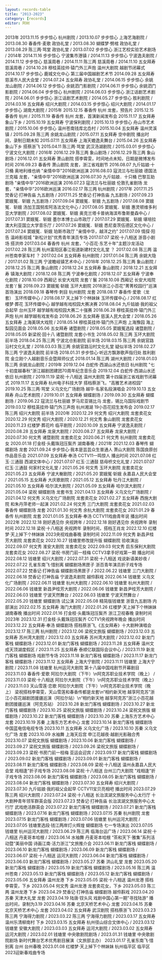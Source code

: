 ```yaml
---
layout: records-table
title: "2013-2023"
category: [records]
editor: 阿树
---
```


<tr>
<td colspan="4" style="text-align: left;" class="font-weight-bold text-danger">2013年</td>
<tr>

<tr>
<td>2013.11.15</td>
<td>步步惊心</td>
<td>杭州剧院</td>
<td>/</td>
</tr>

<tr>
<td>2013.10.07</td>
<td>步步惊心</td>
<td>上海艺海剧院</td>
<td>/</td>
</tr>

<tr>
<td>2013.08.30</td>
<td>春香传·麦歌</td>
<td>政协礼堂</td>
<td>/</td>
</tr>

<tr>
<td>2013.08.30</td>
<td>蝴蝶梦·劈棺</td>
<td>政协礼堂</td>
<td>/</td>
</tr>

<tr>
<td>2013.08.29</td>
<td>陈三两·骂堂</td>
<td>政协礼堂</td>
<td>/</td>
</tr>

<tr>
<td>2013.07.02</td>
<td>步步惊心</td>
<td>浙江艺校实验艺术剧场</td>
<td>/</td>
</tr>


<tr>
<td colspan="4" style="text-align: left;" class="font-weight-bold text-danger">2014年</td>
<tr>

<tr>
<td>2014.11.16</td>
<td>步步惊心</td>
<td>宁波集市港镇</td>
<td>/</td>
</tr>

<tr>
<td>2014.11.13</td>
<td>步步惊心</td>
<td>宁波逸夫剧院</td>
<td>/</td>
</tr>

<tr>
<td>2014.11.12</td>
<td>步步惊心</td>
<td>慈溪周巷</td>
<td>/</td>
</tr>

<tr>
<td>2014.11.11</td>
<td>陈三两</td>
<td>慈溪周巷</td>
<td>/</td>
</tr>

<tr>
<td>2014.11.10</td>
<td>五女拜寿</td>
<td>慈溪周巷</td>
<td>/</td>
</tr>

<tr>
<td>2014.10.28</td>
<td>穆桂英挂帅·辕门外三声炮</td>
<td>温州大剧院</td>
<td>越剧节闭幕式</td>
</tr>

<tr>
<td>2014.10.17</td>
<td>步步惊心</td>
<td>鹿城文化中心</td>
<td>第三届中国越剧艺术节</td>
</tr>

<tr>
<td>2014.09.28</td>
<td>五女拜寿</td>
<td>慈溪市人民大会堂</td>
<td>/</td>
</tr>

<tr>
<td>2014.07.24</td>
<td>五女拜寿</td>
<td>政协礼堂</td>
<td>/</td>
</tr>

<tr>
<td>2014.06.15</td>
<td>步步惊心</td>
<td>余姚龙山剧院</td>
<td>/</td>
</tr>

<tr>
<td>2014.06.12</td>
<td>步步惊心</td>
<td>余姚泗门影剧院</td>
<td>/</td>
</tr>

<tr>
<td>2014.06.11</td>
<td>步步惊心</td>
<td>余姚泗门影剧院</td>
<td>/</td>
</tr>

<tr>
<td>2014.06.04</td>
<td>步步惊心</td>
<td>杭州剧院</td>
<td>/</td>
</tr>

<tr>
<td>2014.06.03</td>
<td>步步惊心</td>
<td>浙江话剧艺术剧院</td>
<td>/</td>
</tr>

<tr>
<td>2014.06.01</td>
<td>步步惊心</td>
<td>浙江话剧艺术剧院</td>
<td>/</td>
</tr>

<tr>
<td>2014.05.27</td>
<td>步步惊心</td>
<td>胜利剧院</td>
<td>/</td>
</tr>

<tr>
<td>2014.03.16</td>
<td>五女拜寿</td>
<td>绍兴大剧院</td>
<td>/</td>
</tr>

<tr>
<td>2014.03.15</td>
<td>步步惊心</td>
<td>绍兴大剧院</td>
<td>/</td>
</tr>

<tr>
<td>2014.01.17</td>
<td>步步惊心</td>
<td>湖南大剧院</td>
<td>/</td>
</tr>


<tr>
<td colspan="4" style="text-align: left;" class="font-weight-bold text-danger">2015年</td>
<tr>

<tr>
<td>2015.12.15</td>
<td>春香传</td>
<td>杭州</td>
<td>龙套，预告片</td>
</tr>

<tr>
<td>2015.12.15</td>
<td>春香传</td>
<td>杭州</td>
<td>/</td>
</tr>

<tr>
<td>2015.11.19</td>
<td>春香传</td>
<td>杭州</td>
<td>龙套，首演新闻发布会</td>
</tr>

<tr>
<td>2015.11.17</td>
<td>五女拜寿</td>
<td>象山下乡</td>
<td>/</td>
</tr>

<tr>
<td>2015.10.19</td>
<td>五女拜寿</td>
<td>宁波保利剧院</td>
<td>/</td>
</tr>

<tr>
<td>2015.10.13</td>
<td>步步惊心</td>
<td>舟山市艺术剧院</td>
<td>/</td>
</tr>

<tr>
<td>2015.10.06</td>
<td>步步惊心</td>
<td>温州苍南钱库北岙村</td>
<td>/</td>
</tr>

<tr>
<td>2015.10.04</td>
<td>五女拜寿</td>
<td>温州灵溪镇</td>
<td>/</td>
</tr>

<tr>
<td>2015.09.28</td>
<td>陈三两</td>
<td>余姚龙山剧院</td>
<td>/</td>
</tr>

<tr>
<td>2015.07.11</td>
<td>五女拜寿</td>
<td>空中剧院</td>
<td>播出时间，录制日期未知</td>
</tr>

<tr>
<td>2015.07.11</td>
<td>五女拜寿</td>
<td>上海天蟾逸夫舞台</td>
<td>/</td>
</tr>

<tr>
<td>2015.04.26</td>
<td>五女拜寿</td>
<td>象山下乡</td>
<td>搭蔡浙飞</td>
</tr>

<tr>
<td>2015.04.11</td>
<td>陈三两·骂堂</td>
<td>武汉汤湖剧院</td>
<td>/</td>
</tr>

<tr>
<td>2015.03.01</td>
<td>步步惊心</td>
<td>宁波文化大剧院</td>
<td>/</td>
</tr>


<tr>
<td colspan="4" style="text-align: left;" class="font-weight-bold text-danger">2016年</td>
<tr>

<tr>
<td>2016.12.29</td>
<td>陈三两</td>
<td>象山剧场</td>
<td>/</td>
</tr>

<tr>
<td>2016.12.29</td>
<td>陈三两</td>
<td>象山剧场</td>
<td>/</td>
</tr>

<tr>
<td>2016.12.01</td>
<td>五女拜寿</td>
<td>萧山剧院</td>
<td>搭李霄雯，时间地点未知，日期是微博发布时间</td>
</tr>

<tr>
<td>2016.09.23</td>
<td>春香传</td>
<td>萧山剧院</td>
<td>龙套，浙江省戏剧节</td>
</tr>

<tr>
<td>2016.08.07</td>
<td>九斤姑娘·十只桶</td>
<td>奥地利维也纳</td>
<td>"亲情中华"2016欧洲巡演</td>
</tr>

<tr>
<td>2016.08.03</td>
<td>寇流兰与杜丽娘</td>
<td>德国法兰克福</td>
<td>龙套，"亲情中华"2016欧洲巡演</td>
</tr>

<tr>
<td>2016.07.30</td>
<td>九斤姑娘．十只桶</td>
<td>巴黎互助剧场</td>
<td>"亲情中华"2016欧洲巡演</td>
</tr>

<tr>
<td>2016.07.23</td>
<td>寇流兰与杜丽娘</td>
<td>伦敦孔雀剧场</td>
<td>龙套，"亲情中华"2016欧洲巡演</td>
</tr>

<tr>
<td>2016.02.17</td>
<td>陈三两</td>
<td>杭州剧院</td>
<td>/</td>
</tr>


<tr>
<td colspan="4" style="text-align: left;" class="font-weight-bold text-danger">2017年</td>
<tr>

<tr>
<td>2017.11.25</td>
<td>焚香记·打神告庙</td>
<td>九五剧场</td>
<td>/</td>
</tr>

<tr>
<td>2017.11.25</td>
<td>焚香记·打神告庙</td>
<td>九五剧场</td>
<td>/</td>
</tr>

<tr>
<td>2017.09.23</td>
<td>窦娥冤．斩娥</td>
<td>九五剧场</td>
<td>/</td>
</tr>

<tr>
<td>2017.09.04</td>
<td>窦娥冤．斩娥</td>
<td>九五剧场</td>
<td>/</td>
</tr>

<tr>
<td>2017.08.08</td>
<td>窦娥冤．斩娥</td>
<td>汤加王国努库阿洛法文化中心</td>
<td>/</td>
</tr>

<tr>
<td>2017.08.05</td>
<td>窦娥冤．斩娥</td>
<td>惠灵顿维多利亚大学剧院</td>
<td>/</td>
</tr>

<tr>
<td>2017.08.02</td>
<td>窦娥冤．斩娥</td>
<td>奥克兰塔卡普纳海滨布鲁斯曼森中心</td>
<td>/</td>
</tr>

<tr>
<td>2017.07.31</td>
<td>窦娥冤．斩娥</td>
<td>墨尔本博士山市政厅</td>
<td>/</td>
</tr>

<tr>
<td>2017.07.29</td>
<td>窦娥冤．斩娥</td>
<td>堪培拉澳大利亚国立大学音乐厅</td>
<td>/</td>
</tr>

<tr>
<td>2017.07.26</td>
<td>窦娥冤．斩娥</td>
<td>悉尼查茨伍德区文化中心</td>
<td>/</td>
</tr>

<tr>
<td>2017.07.24</td>
<td>窦娥冤．斩娥</td>
<td>珀斯市政厅</td>
<td>"亲情中华，越洋之约"</td>
</tr>

<tr>
<td>2017.07.09</td>
<td>情探·阳告</td>
<td>温岭影视城</td>
<td>"新松计划"优秀青年演员专场</td>
</tr>

<tr>
<td>2017.07.07</td>
<td>梁祝·十八相送</td>
<td>浙音小剧场</td>
<td>搭洪帅</td>
</tr>

<tr>
<td>2017.03.04</td>
<td>春香传</td>
<td>杭州</td>
<td>龙套，"小百花·东艺十年"主题沙龙活动</td>
</tr>

<tr>
<td>2017.02.28</td>
<td>陈三两</td>
<td>杭州富阳区春江街道新建村文化礼堂</td>
<td>？</td>
</tr>

<tr>
<td>2017.02.08</td>
<td>陈三两</td>
<td>温州苍南李家车村</td>
<td>？</td>
</tr>

<tr>
<td>2017.02.04</td>
<td>五女拜寿</td>
<td>杭州剧院</td>
<td>/</td>
</tr>

<tr>
<td>2017.01.04</td>
<td>陈三两</td>
<td>余姚大隐</td>
<td>/</td>
</tr>

<tr>
<td>2017.01.02</td>
<td>陈三两</td>
<td>宁波瞻岐镇艺术中心</td>
<td>/</td>
</tr>


<tr>
<td colspan="4" style="text-align: left;" class="font-weight-bold text-danger">2018年</td>
<tr>

<tr>
<td>2018.12.25</td>
<td>陈三两</td>
<td>象山剧院</td>
<td>/</td>
</tr>

<tr>
<td>2018.12.25</td>
<td>陈三两</td>
<td>象山剧院</td>
<td>/</td>
</tr>

<tr>
<td>2018.12.24</td>
<td>五女拜寿</td>
<td>象山剧院</td>
<td>/</td>
</tr>

<tr>
<td>2018.12.21</td>
<td>五女拜寿</td>
<td>镇海大剧院</td>
<td>/</td>
</tr>

<tr>
<td>2018.12.08</td>
<td>陈三两</td>
<td>宁波奉化剧院</td>
<td>/</td>
</tr>

<tr>
<td>2018.12.07</td>
<td>五女拜寿</td>
<td>宁波奉化剧院</td>
<td>/</td>
</tr>

<tr>
<td>2018.10.09</td>
<td>西厢记</td>
<td>长安大戏院</td>
<td>龙套丫鬟</td>
</tr>

<tr>
<td>2018.10.08</td>
<td>西厢记</td>
<td>长安大戏院</td>
<td>龙套丫鬟</td>
</tr>

<tr>
<td>2018.09.23</td>
<td>窦娥冤·斩娥</td>
<td>玉环大剧院</td>
<td>2018浙江小百花"菁菁校园行"巡演首场演出</td>
</tr>

<tr>
<td>2018.09.18</td>
<td>春琴传·刺目</td>
<td>杭州剧院</td>
<td>龙套</td>
</tr>

<tr>
<td>2018.08.17</td>
<td>春香传·爱歌（龙套）</td>
<td>玉环传媒中心</td>
<td>/</td>
</tr>

<tr>
<td>2018.08.17</td>
<td>天上掉下个林妹妹</td>
<td>玉环传媒中心</td>
<td>/</td>
</tr>

<tr>
<td>2018.08.17</td>
<td>红楼梦·葬花</td>
<td>玉环传媒中心</td>
<td>越学越有戏校园大赛决赛</td>
</tr>

<tr>
<td>2018.08.04</td>
<td>九斤姑娘·我的祖父会起早</td>
<td>台州玉环</td>
<td>越学越有戏校园大赛二十强赛</td>
</tr>

<tr>
<td>2018.06.28</td>
<td>穆桂英挂帅·辕门外三声炮</td>
<td>杭州</td>
<td>越学越有戏发布会</td>
</tr>

<tr>
<td>2018.06.26</td>
<td>五女拜寿</td>
<td>慈溪人民大会堂</td>
<td>/</td>
</tr>

<tr>
<td>2018.05.26</td>
<td>五女拜寿</td>
<td>上海美琪大戏院</td>
<td>/</td>
</tr>

<tr>
<td>2018.05.14</td>
<td>穆桂英挂帅·辕门外三声炮</td>
<td>上海豫园</td>
<td>海上梨园见面会</td>
</tr>

<tr>
<td>2018.05.06</td>
<td>五女拜寿</td>
<td>诸暨剧院</td>
<td>/</td>
</tr>

<tr>
<td>2018.05.05</td>
<td>窦娥冤选段</td>
<td>诸暨剧院</td>
<td>/</td>
</tr>

<tr>
<td>2018.05.05</td>
<td>新梁祝·回十八</td>
<td>诸暨剧院</td>
<td>龙套小书生</td>
</tr>

<tr>
<td>2018.05.02</td>
<td>陈三两</td>
<td>玉环大剧院</td>
<td>前半场</td>
</tr>

<tr>
<td>2018.04.25</td>
<td>陈三两</td>
<td>宁波北仓影剧院</td>
<td>前半场</td>
</tr>

<tr>
<td>2018.03.15</td>
<td>陈三两</td>
<td>余姚官路沿村文化礼堂</td>
<td>/</td>
</tr>

<tr>
<td>2018.03.03</td>
<td>陈三两</td>
<td>余姚官路沿村文化礼堂</td>
<td>疑似半场</td>
</tr>

<tr>
<td>2018.02.27</td>
<td>陈三两</td>
<td>宁波逸夫剧院</td>
<td>前半场</td>
</tr>

<tr>
<td>2018.01.31</td>
<td>步步惊心·听远方飘渺歌声指归处</td>
<td>胜利剧院</td>
<td>金立刚个人越剧音乐会暨拜师仪式</td>
</tr>

<tr>
<td>2018.01.14</td>
<td>陈三两</td>
<td>湖州大剧院</td>
<td>/</td>
</tr>

<tr>
<td>2018.01.03</td>
<td>陈三两</td>
<td>余姚龙山剧院</td>
<td>/</td>
</tr>


<tr>
<td colspan="4" style="text-align: left;" class="font-weight-bold text-danger">2019年</td>
<tr>

<tr>
<td>2019.12.04</td>
<td>白蛇传·西湖山水还依旧</td>
<td>杭州剧院</td>
<td>"七十初度越春秋"浙江越剧团建团70周年纪念音乐会</td>
</tr>

<tr>
<td>2019.12.04</td>
<td>白蛇传·西湖山水还依旧</td>
<td>杭州剧院</td>
<td>/</td>
</tr>

<tr>
<td>2019.11.19</td>
<td>梁祝·十八相送</td>
<td>温州大剧院</td>
<td>第十四届浙江省戏剧节闭幕式</td>
</tr>

<tr>
<td>2019.11.17</td>
<td>五女拜寿</td>
<td>杭州电子科技大学</td>
<td>搭档蔡浙飞，"高雅艺术进校园"</td>
</tr>

<tr>
<td>2019.10.25</td>
<td>陈三两·骂堂</td>
<td>义乌文化广场剧场</td>
<td>越华·名家名段演唱会</td>
</tr>

<tr>
<td>2019.10.13</td>
<td>五女拜寿</td>
<td>舟山艺术剧院</td>
<td>/</td>
</tr>

<tr>
<td>2019.10.01</td>
<td>五女拜寿</td>
<td>蝴蝶剧场</td>
<td>/</td>
</tr>

<tr>
<td>2019.09.30</td>
<td>五女拜寿</td>
<td>蝴蝶剧场</td>
<td>/</td>
</tr>

<tr>
<td>2019.06.22</td>
<td>寇流兰与杜丽娘</td>
<td>罗马尼亚锡比乌</td>
<td>龙套，锡比乌国际戏剧节</td>
</tr>

<tr>
<td>2019.03.12</td>
<td>穆桂英挂帅·辕门外三声炮</td>
<td>杭州湘湖</td>
<td>19小百花招生发布会</td>
</tr>

<tr>
<td>2019.02.17</td>
<td>陈三两</td>
<td>绍兴大剧院</td>
<td>前半场</td>
</tr>


<tr>
<td colspan="4" style="text-align: left;" class="font-weight-bold text-danger">2020年</td>
<tr>

<tr>
<td>2020.12.29</td>
<td>何文秀</td>
<td>绍兴大剧院</td>
<td>龙套卖花女</td>
</tr>

<tr>
<td>2020.12.29</td>
<td>何文秀</td>
<td>绍兴大剧院</td>
<td>/</td>
</tr>

<tr>
<td>2020.12.21</td>
<td>何文秀</td>
<td>象山剧院</td>
<td>龙套卖花女</td>
</tr>

<tr>
<td>2020.11.23</td>
<td>红楼梦·葬花吟</td>
<td>临平剧院</td>
<td>/</td>
</tr>

<tr>
<td>2020.10.09</td>
<td>五女拜寿</td>
<td>宁波逸夫剧院</td>
<td>/</td>
</tr>

<tr>
<td>2020.08.28</td>
<td>五女拜寿</td>
<td>龙泉大剧院</td>
<td>/</td>
</tr>

<tr>
<td>2020.08.27</td>
<td>五女拜寿</td>
<td>龙泉大剧院</td>
<td>/</td>
</tr>

<tr>
<td>2020.07.30</td>
<td>何文秀</td>
<td>诸暨剧院</td>
<td>龙套卖花女</td>
</tr>

<tr>
<td>2020.06.21</td>
<td>何文秀</td>
<td>杭州剧院</td>
<td>龙套卖花女</td>
</tr>

<tr>
<td>2020.01.18</td>
<td>打金枝·头戴珠冠压鬓齐</td>
<td>湖南春晚</td>
<td>/</td>
</tr>


<tr>
<td colspan="4" style="text-align: left;" class="font-weight-bold text-danger">2021年</td>
<tr>

<tr>
<td>2021.12.03</td>
<td>春琴传</td>
<td>蝴蝶剧场</td>
<td>龙套</td>
</tr>

<tr>
<td>2021.09.24</td>
<td>步步惊心·我本是芸芸众生普通人</td>
<td>萧山大剧院</td>
<td>陈国良原创作品音乐会</td>
</tr>

<tr>
<td>2021.07.09</td>
<td>五女拜寿·奉汤</td>
<td>CCTV11一鸣惊人</td>
<td>播出时间</td>
</tr>

<tr>
<td>2021.07.08</td>
<td>红玉·三通鼓</td>
<td>西湖文体中心</td>
<td>/</td>
</tr>

<tr>
<td>2021.07.07</td>
<td>红玉·三通鼓</td>
<td>慈母桥文化礼堂</td>
<td>/</td>
</tr>

<tr>
<td>2021.07.07</td>
<td>红玉·三通鼓</td>
<td>何家村文化礼堂</td>
<td>/</td>
</tr>

<tr>
<td>2021.05.26</td>
<td>何文秀</td>
<td>玉环大剧院</td>
<td>龙套卖花女</td>
</tr>

<tr>
<td>2021.05.23</td>
<td>五女拜寿</td>
<td>宁波大榭剧院</td>
<td>/</td>
</tr>

<tr>
<td>2021.05.20</td>
<td>窦娥冤·斩娥</td>
<td>永嘉县人民大会堂</td>
<td>/</td>
</tr>

<tr>
<td>2021.05.15</td>
<td>五女拜寿</td>
<td>大庆歌剧院</td>
<td>/</td>
</tr>

<tr>
<td>2021.05.12</td>
<td>五女拜寿</td>
<td>牡丹江大剧院</td>
<td>/</td>
</tr>

<tr>
<td>2021.05.10</td>
<td>五女拜寿</td>
<td>哈尔滨大剧院</td>
<td>/</td>
</tr>

<tr>
<td>2021.05.09</td>
<td>五女拜寿</td>
<td>哈尔滨大剧院</td>
<td>/</td>
</tr>

<tr>
<td>2021.05.04</td>
<td>梁祝</td>
<td>蝴蝶剧场</td>
<td>龙套书生</td>
</tr>

<tr>
<td>2021.04.13</td>
<td>五女拜寿</td>
<td>义乌文化广场剧院</td>
<td>/</td>
</tr>

<tr>
<td>2021.04.12</td>
<td>何文秀</td>
<td>义乌文化广场剧院</td>
<td>龙套卖花女</td>
</tr>

<tr>
<td>2021.02.27</td>
<td>五女拜寿</td>
<td>西施大剧院</td>
<td>和朱丹萍老师一起演</td>
</tr>

<tr>
<td>2021.02.24</td>
<td>何文秀</td>
<td>三门大剧院</td>
<td>龙套卖花女</td>
</tr>

<tr>
<td>2021.02.03</td>
<td>春香传</td>
<td>蝴蝶剧场</td>
<td>龙套</td>
</tr>

<tr>
<td>2021.01.30</td>
<td>何文秀</td>
<td>余杭大剧院</td>
<td>龙套卖花女</td>
</tr>

<tr>
<td>2021.01.29</td>
<td>春香传</td>
<td>杭州剧院</td>
<td>龙套</td>
</tr>

<tr>
<td>2021.01.05</td>
<td>五女拜寿·奉汤</td>
<td>CCTV11戏曲青年说</td>
<td>播出时间</td>
</tr>


<tr>
<td colspan="4" style="text-align: left;" class="font-weight-bold text-danger">2022年</td>
<tr>

<tr>
<td>2022.12.18</td>
<td>刚好遇见你</td>
<td>央视跨年</td>
<td>/</td>
</tr>

<tr>
<td>2022.12.18</td>
<td>刚好遇见你</td>
<td>央视跨年</td>
<td>录制时间</td>
</tr>

<tr>
<td>2022.12.18</td>
<td>梁祝·十八相送</td>
<td>央视跨年</td>
<td>录制时间，搭档王肖龙</td>
</tr>

<tr>
<td>2022.12.10</td>
<td>红楼梦·天上掉下个林妹妹</td>
<td>2023央视戏曲春晚</td>
<td>录制时间</td>
</tr>

<tr>
<td>2022.11.09</td>
<td>何文秀</td>
<td>新昌尹桂芳大剧院</td>
<td>龙套卖花女</td>
</tr>

<tr>
<td>2022.10.27</td>
<td>钱塘里修改提升版</td>
<td>蝴蝶剧院</td>
<td>验收演出</td>
</tr>

<tr>
<td>2022.09.07</td>
<td>何文秀</td>
<td>淮安大剧院</td>
<td>龙套卖花女</td>
</tr>

<tr>
<td>2022.09.03</td>
<td>何文秀</td>
<td>启东保利大剧院</td>
<td>龙套卖花女</td>
</tr>

<tr>
<td>2022.08.27</td>
<td>梁祝·书房门前一枝梅</td>
<td>CCTV3拿手好戏第一期</td>
<td>播出时间</td>
</tr>

<tr>
<td>2022.08.12</td>
<td>钱塘里</td>
<td>绍兴大剧院</td>
<td>/</td>
</tr>

<tr>
<td>2022.07.31</td>
<td>梁祝·十八相送</td>
<td>戏说新语美妙夜</td>
<td>/</td>
</tr>

<tr>
<td>2022.07.22</td>
<td>孔雀东南飞·惜别离</td>
<td>蝴蝶剧场黑匣子</td>
<td>浙百青年演员折子戏专场</td>
</tr>

<tr>
<td>2022.07.22</td>
<td>焚香记·打神告庙</td>
<td>蝴蝶剧场黑匣子</td>
<td>/</td>
</tr>

<tr>
<td>2022.06.22</td>
<td>钱塘里</td>
<td>三门大剧院</td>
<td>/</td>
</tr>

<tr>
<td>2022.06.18</td>
<td>焚香记·打神告庙</td>
<td>宁波逸夫剧院</td>
<td>越伶斟戏</td>
</tr>

<tr>
<td>2022.06.14</td>
<td>钱塘里</td>
<td>义乌文化广场剧院</td>
<td>/</td>
</tr>

<tr>
<td>2022.06.11</td>
<td>钱塘里</td>
<td>杭州大剧院</td>
<td>/</td>
</tr>

<tr>
<td>2022.06.10</td>
<td>钱塘里</td>
<td>杭州大剧院</td>
<td>/</td>
</tr>

<tr>
<td>2022.06.06</td>
<td>钱塘里</td>
<td>新昌尹桂芳大剧院</td>
<td>/</td>
</tr>

<tr>
<td>2022.06.06</td>
<td>钱塘里</td>
<td>新昌尹桂芳大剧院</td>
<td>/</td>
</tr>

<tr>
<td>2022.06.03</td>
<td>钱塘里</td>
<td>宁波天然舞台</td>
<td>/</td>
</tr>

<tr>
<td>2022.06.03</td>
<td>钱塘里</td>
<td>宁波天然舞台</td>
<td>/</td>
</tr>

<tr>
<td>2022.05.20</td>
<td>钱塘里</td>
<td>蝴蝶剧场</td>
<td>试公演</td>
</tr>

<tr>
<td>2022.05.08</td>
<td>精简版钱塘里</td>
<td>浙音九五剧场</td>
<td>内部演出</td>
</tr>

<tr>
<td>2022.02.15</td>
<td>五女拜寿</td>
<td>海门大剧院</td>
<td>/</td>
</tr>

<tr>
<td>2022.01.26</td>
<td>红楼梦·天上掉下个林妹妹</td>
<td>湖南春晚</td>
<td>播出时间</td>
</tr>

<tr>
<td>2022.01.16</td>
<td>打金枝·头戴珠冠压鬓齐</td>
<td>浙江卫视春晚</td>
<td>录制时间</td>
</tr>


<tr>
<td colspan="4" style="text-align: left;" class="font-weight-bold text-danger">2023年</td>
<tr>

<tr>
<td>2023.12.31</td>
<td>打金枝·头戴珠冠压鬓齐</td>
<td>CCTV1央视跨年晚会</td>
<td>播出时间</td>
</tr>

<tr>
<td>2023.12.22</td>
<td>五女拜寿·奉汤</td>
<td>蝴蝶剧场</td>
<td>搭档蔡浙飞,《五女拜寿》十大剧种演唱会</td>
</tr>

<tr>
<td>2023.12.17</td>
<td>陈三两</td>
<td>杭州剧院</td>
<td>/</td>
</tr>

<tr>
<td>2023.12.06</td>
<td>梁祝文旅版</td>
<td>蝴蝶剧场</td>
<td>/</td>
</tr>

<tr>
<td>2023.12.03</td>
<td>五女拜寿</td>
<td>苏州湾大剧院</td>
<td>/</td>
</tr>

<tr>
<td>2023.12.03</td>
<td>五女拜寿</td>
<td>苏州湾大剧院</td>
<td>/</td>
</tr>

<tr>
<td>2023.12.02</td>
<td>新龙门客栈</td>
<td>蝴蝶剧场</td>
<td>/</td>
</tr>

<tr>
<td>2023.12.01</td>
<td>新龙门客栈</td>
<td>蝴蝶剧场</td>
<td>/</td>
</tr>

<tr>
<td>2023.11.28</td>
<td>五女拜寿</td>
<td>温州文成天顶湖度假区</td>
<td>/</td>
</tr>

<tr>
<td>2023.11.25</td>
<td>五女拜寿</td>
<td>泰顺亿联国际会议中心</td>
<td>/</td>
</tr>

<tr>
<td>2023.11.19</td>
<td>新龙门客栈</td>
<td>蝴蝶剧场</td>
<td>戏剧节专场</td>
</tr>

<tr>
<td>2023.11.18</td>
<td>新龙门客栈</td>
<td>蝴蝶剧场</td>
<td>/</td>
</tr>

<tr>
<td>2023.11.17</td>
<td>新龙门客栈</td>
<td>蝴蝶剧场</td>
<td>/</td>
</tr>

<tr>
<td>2023.11.12</td>
<td>五女拜寿</td>
<td>上海大宁剧院</td>
<td>/</td>
</tr>

<tr>
<td>2023.11.11</td>
<td>钱塘里</td>
<td>上海大宁剧院</td>
<td>/</td>
</tr>

<tr>
<td>2023.11.08</td>
<td>钱塘里</td>
<td>杭州运河大剧院</td>
<td>第十八届中国戏剧节开幕剧目</td>
</tr>

<tr>
<td>2023.11.03</td>
<td>春香传·爱歌</td>
<td>阿拉尔大剧院（下午）\n阿克苏职业技术学院（晚上）</td>
<td>/</td>
</tr>

<tr>
<td>2023.11.03</td>
<td>梁祝·十八相送</td>
<td>阿拉尔大剧院（下午）\n阿克苏职业技术学院（晚上）</td>
<td>/</td>
</tr>

<tr>
<td>2023.11.03</td>
<td>天山雪莲·恋歌</td>
<td>阿拉尔大剧院（下午）\n阿克苏职业技术学院（晚上）</td>
<td>梁祝搭档李霄雯，天山雪莲和春香传都是龙套\n“相约新天地 越享阿克苏”浙江小百花越剧团援疆巡演（阿拉尔站）\n“相约新天地 越享阿克苏”浙江小百花越剧团援疆巡演（阿克苏站）</td>
</tr>

<tr>
<td>2023.10.28</td>
<td>新龙门客栈</td>
<td>蝴蝶剧场</td>
<td>/</td>
</tr>

<tr>
<td>2023.10.27</td>
<td>新龙门客栈</td>
<td>蝴蝶剧场</td>
<td>/</td>
</tr>

<tr>
<td>2023.10.25</td>
<td>梁祝文旅版</td>
<td>蝴蝶剧场</td>
<td>/</td>
</tr>

<tr>
<td>2023.10.24</td>
<td>梁祝文旅版</td>
<td>蝴蝶剧场</td>
<td>/</td>
</tr>

<tr>
<td>2023.10.22</td>
<td>新龙门客栈</td>
<td>蝴蝶剧场</td>
<td>/</td>
</tr>

<tr>
<td>2023.10.20</td>
<td>苏秦</td>
<td>上海东方艺术中心</td>
<td>龙套</td>
</tr>

<tr>
<td>2023.10.19</td>
<td>苏秦</td>
<td>上海东方艺术中心</td>
<td>龙套</td>
</tr>

<tr>
<td>2023.10.14</td>
<td>新龙门客栈</td>
<td>蝴蝶剧场</td>
<td>中国蓝电信电视专场</td>
</tr>

<tr>
<td>2023.10.11</td>
<td>五女拜寿</td>
<td>义乌文化广场</td>
<td>/</td>
</tr>

<tr>
<td>2023.10.10</td>
<td>苏秦</td>
<td>义乌文化广场</td>
<td>龙套</td>
</tr>

<tr>
<td>2023.10.09</td>
<td>水袖舞</td>
<td>上海天后宫</td>
<td>申江花越夜·越剧光影融合秀</td>
</tr>

<tr>
<td>2023.10.07</td>
<td>梁祝文旅版</td>
<td>蝴蝶剧场</td>
<td>/</td>
</tr>

<tr>
<td>2023.10.06</td>
<td>新龙门客栈</td>
<td>蝴蝶剧场</td>
<td>/</td>
</tr>

<tr>
<td>2023.09.27</td>
<td>梁祝文旅版</td>
<td>蝴蝶剧场</td>
<td>/</td>
</tr>

<tr>
<td>2023.09.26</td>
<td>梁祝文旅版</td>
<td>蝴蝶剧场</td>
<td>/</td>
</tr>

<tr>
<td>2023.09.23</td>
<td>梁祝·书房门前一枝梅</td>
<td>亚运会迎宾</td>
<td>/</td>
</tr>

<tr>
<td>2023.09.17</td>
<td>新龙门客栈</td>
<td>蝴蝶剧场</td>
<td>/</td>
</tr>

<tr>
<td>2023.09.02</td>
<td>新龙门客栈</td>
<td>蝴蝶剧场</td>
<td>/</td>
</tr>

<tr>
<td>2023.09.01</td>
<td>新龙门客栈</td>
<td>蝴蝶剧场</td>
<td>/</td>
</tr>

<tr>
<td>2023.08.11</td>
<td>新龙门客栈</td>
<td>蝴蝶剧场</td>
<td>/</td>
</tr>

<tr>
<td>2023.08.09</td>
<td>梁祝·十八相送</td>
<td>温州永嘉县人民大会堂</td>
<td>戏相逢"折子戏专场</td>
</tr>

<tr>
<td>2023.08.08</td>
<td>梁祝·十八相送</td>
<td>台州三门大剧院</td>
<td>"戏相逢"折子戏专场</td>
</tr>

<tr>
<td>2023.08.06</td>
<td>新龙门客栈</td>
<td>蝴蝶剧场</td>
<td>/</td>
</tr>

<tr>
<td>2023.08.05</td>
<td>新龙门客栈</td>
<td>蝴蝶剧场</td>
<td>/</td>
</tr>

<tr>
<td>2023.08.04</td>
<td>新龙门客栈</td>
<td>蝴蝶剧场</td>
<td>/</td>
</tr>

<tr>
<td>2023.07.30</td>
<td>五女拜寿</td>
<td>绍兴大剧院</td>
<td>/</td>
</tr>

<tr>
<td>2023.07.30</td>
<td>九斤姑娘·我的祖父会起早</td>
<td>CCTV11宝贝亮相吧</td>
<td>播出时间</td>
</tr>

<tr>
<td>2023.07.29</td>
<td>陈三两</td>
<td>绍兴大剧院</td>
<td>/</td>
</tr>

<tr>
<td>2023.07.24</td>
<td>梁祝·十八相送</td>
<td>长治滨湖文旅服务中心太行厅</td>
<td>十大剧种青年领军群英会版</td>
</tr>

<tr>
<td>2023.07.23</td>
<td>焚香记·打神告庙</td>
<td>长治滨湖文旅服务中心太行厅</td>
<td>武戏绝活群英会</td>
</tr>

<tr>
<td>2023.07.22</td>
<td>新龙门客栈</td>
<td>蝴蝶剧场</td>
<td>/</td>
</tr>

<tr>
<td>2023.07.21</td>
<td>新龙门客栈</td>
<td>蝴蝶剧场</td>
<td>/</td>
</tr>

<tr>
<td>2023.07.16</td>
<td>新龙门客栈</td>
<td>蝴蝶剧场</td>
<td>/</td>
</tr>

<tr>
<td>2023.07.15</td>
<td>苏秦</td>
<td>杭州剧院</td>
<td>龙套</td>
</tr>

<tr>
<td>2023.07.15</td>
<td>新龙门客栈</td>
<td>蝴蝶剧场</td>
<td>/</td>
</tr>

<tr>
<td>2023.07.06</td>
<td>钱塘里</td>
<td>杭州运河大剧院</td>
<td>/</td>
</tr>

<tr>
<td>2023.07.05</td>
<td>钱塘里选段·钱江两岸灯火辉煌</td>
<td>蝴蝶剧场</td>
<td>七一专场演出</td>
</tr>

<tr>
<td>2023.07.05</td>
<td>钱塘里</td>
<td>杭州运河大剧院</td>
<td>/</td>
</tr>

<tr>
<td>2023.06.29</td>
<td>陈三两</td>
<td>临海台运广场</td>
<td>/</td>
</tr>

<tr>
<td>2023.06.14</td>
<td>梁祝·十八相送</td>
<td>丹麦哥本哈根</td>
<td>/</td>
</tr>

<tr>
<td>2023.06.14</td>
<td>水袖舞</td>
<td>丹麦哥本哈根</td>
<td>“茶和天下·雅集”系列活动暨“美丽中国 诗画江南·活力浙江”文旅推介会</td>
</tr>

<tr>
<td>2023.06.11</td>
<td>新龙门客栈</td>
<td>蝴蝶剧场</td>
<td>/</td>
</tr>

<tr>
<td>2023.06.10</td>
<td>新龙门客栈</td>
<td>蝴蝶剧场</td>
<td>/</td>
</tr>

<tr>
<td>2023.06.09</td>
<td>新龙门客栈</td>
<td>蝴蝶剧场</td>
<td>/</td>
</tr>

<tr>
<td>2023.06.07</td>
<td>梁祝·十八相送</td>
<td>运河大剧院</td>
<td>/</td>
</tr>

<tr>
<td>2023.06.04</td>
<td>新龙门客栈</td>
<td>蝴蝶剧场</td>
<td>/</td>
</tr>

<tr>
<td>2023.06.03</td>
<td>新龙门客栈</td>
<td>蝴蝶剧场</td>
<td>/</td>
</tr>

<tr>
<td>2023.05.27</td>
<td>苏秦</td>
<td>洪山礼堂</td>
<td>龙套</td>
</tr>

<tr>
<td>2023.05.20</td>
<td>新龙门客栈</td>
<td>蝴蝶剧场</td>
<td>/</td>
</tr>

<tr>
<td>2023.05.19</td>
<td>新龙门客栈</td>
<td>蝴蝶剧场</td>
<td>/</td>
</tr>

<tr>
<td>2023.05.16</td>
<td>陈三两</td>
<td>温州苍南</td>
<td>/</td>
</tr>

<tr>
<td>2023.05.13</td>
<td>新龙门客栈</td>
<td>蝴蝶剧场</td>
<td>/</td>
</tr>

<tr>
<td>2023.05.12</td>
<td>新龙门客栈</td>
<td>蝴蝶剧场</td>
<td>/</td>
</tr>

<tr>
<td>2023.05.06</td>
<td>五女拜寿</td>
<td>温州龙港</td>
<td>下乡</td>
</tr>

<tr>
<td>2023.05.05</td>
<td>梁祝·十八相送</td>
<td>温州龙港</td>
<td>搭档李霄雯，下乡</td>
</tr>

<tr>
<td>2023.05.04</td>
<td>何文秀</td>
<td>温州龙港</td>
<td>龙套卖花女，下乡</td>
</tr>

<tr>
<td>2023.05.03</td>
<td>陈三两</td>
<td>温州龙港</td>
<td>下乡</td>
</tr>

<tr>
<td>2023.04.29</td>
<td>焚香记·打神告庙</td>
<td>蝴蝶剧场</td>
<td>越伶斟戏</td>
</tr>

<tr>
<td>2023.04.20</td>
<td>苏秦</td>
<td>天津大礼堂</td>
<td>龙套</td>
</tr>

<tr>
<td>2023.04.19</td>
<td>陆唐·钗头风</td>
<td>戏剧中国心第一期"寻找陆游“</td>
<td>播出时间，录制为3.19</td>
</tr>

<tr>
<td>2023.04.16</td>
<td>苏秦</td>
<td>北京天桥艺术中心</td>
<td>龙套</td>
</tr>

<tr>
<td>2023.04.15</td>
<td>苏秦</td>
<td>北京天桥艺术中心</td>
<td>龙套</td>
</tr>

<tr>
<td>2023.04.02</td>
<td>五女拜寿</td>
<td>武汉剧院</td>
<td>搭档蔡浙飞</td>
</tr>

<tr>
<td>2023.03.23</td>
<td>陈三两</td>
<td>宁海得力剧院</td>
<td>/</td>
</tr>

<tr>
<td>2023.03.22</td>
<td>陈三两</td>
<td>宁海得力剧院</td>
<td>/</td>
</tr>

<tr>
<td>2023.03.17</td>
<td>五女拜寿</td>
<td>温州乐清柳南村</td>
<td>下乡</td>
</tr>

<tr>
<td>2023.03.15</td>
<td>五女拜寿</td>
<td>杭州径山综合文体中心</td>
<td>/</td>
</tr>

<tr>
<td>2023.03.12</td>
<td>钱塘里</td>
<td>安徽大剧院</td>
<td>/</td>
</tr>

<tr>
<td>2023.03.03</td>
<td>五女拜寿</td>
<td>运河大剧院</td>
<td>/</td>
</tr>

<tr>
<td>2023.03.02</td>
<td>五女拜寿</td>
<td>运河大剧院</td>
<td>/</td>
</tr>

<tr>
<td>2023.02.01</td>
<td>钱塘里</td>
<td>中央歌剧院剧场</td>
<td>/</td>
</tr>

<tr>
<td>2023.01.31</td>
<td>钱塘里</td>
<td>中央歌剧院剧场</td>
<td>新时代舞台艺术优秀剧目展演（文旅部主办）</td>
</tr>

<tr>
<td>2023.01.17</td>
<td>孔雀东南飞·惜别离</td>
<td>台州</td>
<td>台州春晚</td>
</tr>

<tr>
<td>2023.01.08</td>
<td>红楼梦·天上掉下个林妹妹</td>
<td>杭州临平区</td>
<td>临平区2023迎新春戏曲专场</td>
</tr>

